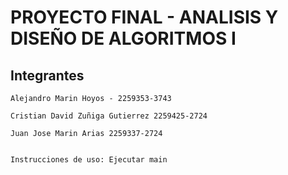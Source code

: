 # PROYECTO FINAL - ANALISIS Y DISEÑO DE ALGORITMOS I

## Integrantes

````
Alejandro Marin Hoyos - 2259353-3743

Cristian David Zuñiga Gutierrez 2259425-2724

Juan Jose Marin Arias 2259337-2724


Instrucciones de uso: Ejecutar main
````

